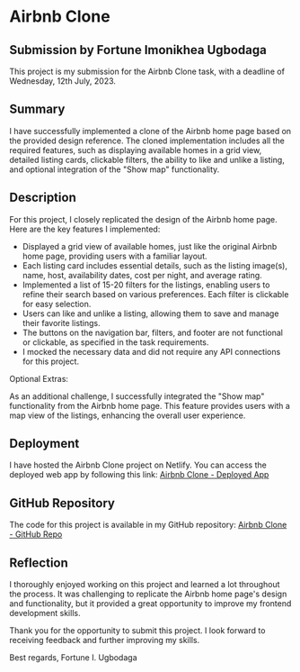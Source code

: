 # Airbnb Clone

## Submission by Fortune Imonikhea Ugbodaga

This project is my submission for the Airbnb Clone task, with a deadline of Wednesday, 12th July, 2023.

## Summary

I have successfully implemented a clone of the Airbnb home page based on the provided design reference. The cloned implementation includes all the required features, such as displaying available homes in a grid view, detailed listing cards, clickable filters, the ability to like and unlike a listing, and optional integration of the "Show map" functionality.

## Description

For this project, I closely replicated the design of the Airbnb home page. Here are the key features I implemented:

- Displayed a grid view of available homes, just like the original Airbnb home page, providing users with a familiar layout.
- Each listing card includes essential details, such as the listing image(s), name, host, availability dates, cost per night, and average rating.
- Implemented a list of 15-20 filters for the listings, enabling users to refine their search based on various preferences. Each filter is clickable for easy selection.
- Users can like and unlike a listing, allowing them to save and manage their favorite listings.
- The buttons on the navigation bar, filters, and footer are not functional or clickable, as specified in the task requirements.
- I mocked the necessary data and did not require any API connections for this project.

Optional Extras:

As an additional challenge, I successfully integrated the "Show map" functionality from the Airbnb home page. This feature provides users with a map view of the listings, enhancing the overall user experience.

## Deployment

I have hosted the Airbnb Clone project on Netlify. You can access the deployed web app by following this link: [Airbnb Clone - Deployed App](https://zst-task.vercel.app/)

## GitHub Repository

The code for this project is available in my GitHub repository: [Airbnb Clone - GitHub Repo](https://github.com/nikhea/airbnb-clone-task)

## Reflection

I thoroughly enjoyed working on this project and learned a lot throughout the process. It was challenging to replicate the Airbnb home page's design and functionality, but it provided a great opportunity to improve my frontend development skills.

Thank you for the opportunity to submit this project. I look forward to receiving feedback and further improving my skills.

Best regards,
Fortune I. Ugbodaga
